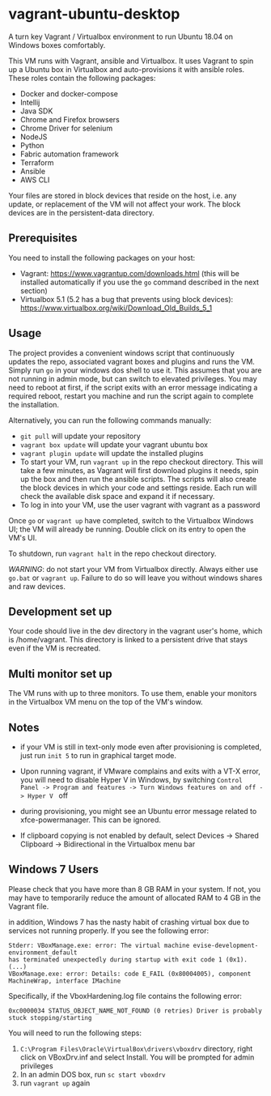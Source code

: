 # vagrant-ubuntu-desktop
A turn key Vagrant / Virtualbox environment to run Ubuntu 18.04 on Windows boxes comfortably.

This VM runs with Vagrant, ansible and Virtualbox. It uses Vagrant to spin up a Ubuntu box in Virtualbox and auto-provisions it with ansible roles. These roles contain the following packages:

- Docker and docker-compose
- Intellij
- Java SDK
- Chrome and Firefox browsers
- Chrome Driver for selenium
- NodeJS
- Python
- Fabric automation framework
- Terraform
- Ansible
- AWS CLI

Your files are stored in block devices that reside on the host, i.e. any update, or replacement of the VM will not affect your work. The block devices are in the persistent-data directory.

## Prerequisites

You need to install the following packages on your host:
- Vagrant: https://www.vagrantup.com/downloads.html (this will be installed automatically if you use the ```go``` command described in the next section)
- Virtualbox 5.1 (5.2 has a bug that prevents using block devices): https://www.virtualbox.org/wiki/Download_Old_Builds_5_1

## Usage

The project provides a convenient windows script that continuously updates the repo, associated vagrant boxes and plugins and runs the VM. Simply run ```go``` in your windows dos shell to use it. This assumes that you are not running in admin mode, but can switch to elevated privileges. You may need to reboot at first, if the script exits with an error message indicating a required reboot, restart you machine and run the script again to complete the installation.

Alternatively, you can run the following commands manually:

- ```git pull``` will update your repository
- ```vagrant box update``` will update your vagrant ubuntu box
- ```vagrant plugin update``` will update the installed plugins
- To start your VM, run ```vagrant up``` in the repo checkout directory. This will take a few minutes, as Vagrant will first download plugins it needs, spin up the box and then run the ansible scripts. The scripts will also create the block devices in which your code and settings reside. Each run will check the available disk space and expand it if necessary.
- To log in into your VM, use the user vagrant with vagrant as a password

Once ```go``` or ```vagrant up``` have completed, switch to the Virtualbox Windows UI; the VM will already be running. Double click on its entry to open the VM's UI.

To shutdown, run ```vagrant halt``` in the repo checkout directory.

_WARNING_: do not start your VM from Virtualbox directly. Always either use ```go.bat``` or ```vagrant up```. Failure to do so will leave you without windows shares and raw devices.

## Development set up

Your code should live in the dev directory in the vagrant user's home, which is /home/vagrant. This directory is linked to a persistent drive that stays even if the VM is recreated.

## Multi monitor set up

The VM runs with up to three monitors. To use them, enable your monitors in the Virtualbox VM menu on the top of the VM's window.

## Notes

- if your VM is still in text-only mode even after provisioning is completed, just run ```init 5``` to run in graphical target mode.

- Upon running vagrant, if VMware complains and exits with a VT-X error, you will need to disable Hyper V in Windows, by switching ```Control Panel -> Program and features -> Turn Windows features on and off -> Hyper V ``` off

- during provisioning, you might see an Ubuntu error message related to xfce-powermanager. This can be ignored.

- If clipboard copying is not enabled by default, select Devices -> Shared Clipboard -> Bidirectional in the Virtualbox menu bar

## Windows 7 Users

Please check that you have more than 8 GB RAM in your system. If not, you may have to temporarily reduce the amount of allocated RAM to 4 GB in the Vagrant file.

in addition, Windows 7 has the nasty habit of crashing virtual box due to services not running properly. If you see the following error:

```
Stderr: VBoxManage.exe: error: The virtual machine evise-development-environment_default
has terminated unexpectedly during startup with exit code 1 (0x1). (...)
VBoxManage.exe: error: Details: code E_FAIL (0x80004005), component MachineWrap, interface IMachine
```

Specifically, if the VboxHardening.log file contains the following error:

```
0xc0000034 STATUS_OBJECT_NAME_NOT_FOUND (0 retries) Driver is probably stuck stopping/starting
```

You will need to run the following steps:

1. ```C:\Program Files\Oracle\VirtualBox\drivers\vboxdrv``` directory, right click on VBoxDrv.inf and select Install. You will be prompted for admin privileges
2. In an admin DOS box, run ```sc start vboxdrv```
3. run ```vagrant up``` again
